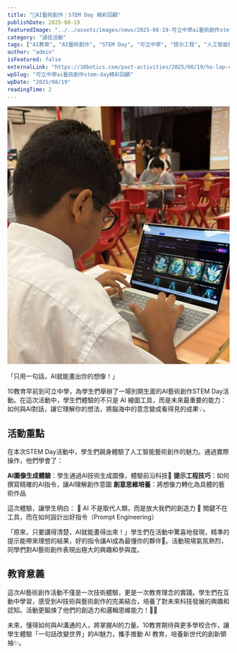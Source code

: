 ```yaml
---
title: "🎨AI藝術創作｜STEM Day 精彩回顧"
publishDate: 2025-08-19
featuredImage: "../../assets/images/news/2025-08-19-可立中學ai藝術創作stem-day精彩回顧/image1.jpg"
category: "過往活動"
tags: ["AI教育", "AI藝術創作", "STEM Day", "可立中學", "提示工程", "人工智能教育"]
author: "admin"
isFeatured: false
externalLink: "https://10botics.com/past-activities/2025/08/19/ho-lap-college-ai-art-stem-day/"
wpSlug: "可立中學ai藝術創作stem-day精彩回顧"
wpDate: "2025/08/19"
readingTime: 2
---
```


![](../../assets/images/news/2025-08-19-可立中學ai藝術創作stem-day精彩回顧/image1.jpg)

「只用一句話，AI就能畫出你的想像！」

10教育早前到可立中學，為學生們舉辦了一場別開生面的AI藝術創作STEM Day活動。在這次活動中，學生們體驗的不只是 AI 繪圖工具，而是未來最重要的能力：如何與AI對話，讓它理解你的想法，將腦海中的意念變成看得見的成果💡。

## 活動重點

在本次STEM Day活動中，學生們親身體驗了人工智能藝術創作的魅力。通過實際操作，他們學會了：

**AI圖像生成體驗**：學生通過AI技術生成圖像，體驗前沿科技🤖
**提示工程技巧**：如何撰寫精確的AI指令，讓AI理解創作意圖
**創意思維培養**：將想像力轉化為具體的藝術作品

這次體驗，讓學生明白：
🌟 AI 不是取代人類，而是放大我們的創造力
🌟 關鍵不在工具，而在如何設計出好指令（Prompt Engineering）

「原來，只要講得清楚，AI就能畫得出來！」學生們在活動中驚喜地發現，精準的提示能帶來理想的結果，好的指令讓AI成為最懂你的夥伴🎨。活動現場氣氛熱烈，同學們對AI藝術創作表現出極大的興趣和參與度。

## 教育意義

這次AI藝術創作活動不僅是一次技術體驗，更是一次教育理念的實踐。學生們在互動中學習，感受到AI技術與藝術創作的完美結合，培養了對未來科技發展的興趣和認知。活動更鍛煉了他們的創造力和邏輯思維能力！🤝💡

未來，懂得如何與AI溝通的人，將掌握AI的力量。10教育期待與更多學校合作，讓學生體驗「一句話改變世界」的AI魅力，攜手推動 AI 教育，培養新世代的創新領袖✨。
